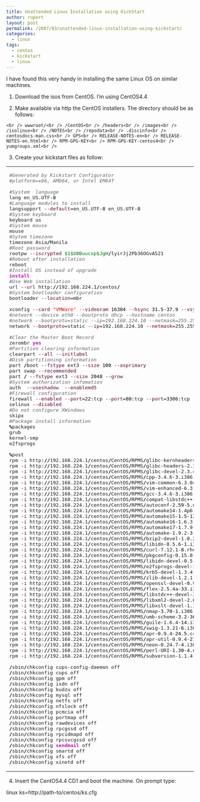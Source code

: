 ```yaml
---
title: Unattended Linux Installation using KickStart
author: rupert
layout: post
permalink: /2007/03/unattended-linux-installation-using-kickstart/
categories:
  - linux
tags:
  - centos
  - kickstart
  - linux
---
```

I have found this very handy in installing the same Linux OS on similar machines.

1. Download the isos from CentOS. I&#8217;m using CentOS4.4

2. Make available via http the CentOS installers. The directory should be as follows:

`<br />
wwwroot/<br />
/CentOS<br />
/headers<br />
/images<br />
/isolinux<br />
/NOTES<br />
/repodata<br />
.discinfo<br />
centosdocs-man.css<br />
GPS<br />
RELEASE-NOTES-en<br />
RELEASE-NOTES-en.html<br />
RPM-GPG-KEY<br />
RPM-GPG-KEY-centos4<br />
yumgroups.xml<br />
`

3. Create your kickstart files as follow:

<div class="wp_syntax">
  <table>
    <tr>
      <td class="code">
        <pre class="bash" style="font-family:monospace;"><span style="color: #666666; font-style: italic;">#Generated by Kickstart Configurator</span>
<span style="color: #666666; font-style: italic;">#platform=x86, AMD64, or Intel EM64T</span>
&nbsp;
<span style="color: #666666; font-style: italic;">#System  language</span>
lang en_US.UTF-<span style="color: #000000;">8</span>
<span style="color: #666666; font-style: italic;">#Language modules to install</span>
langsupport <span style="color: #660033;">--default</span>=en_US.UTF-<span style="color: #000000;">8</span> en_US.UTF-<span style="color: #000000;">8</span>
<span style="color: #666666; font-style: italic;">#System keyboard</span>
keyboard us
<span style="color: #666666; font-style: italic;">#System mouse</span>
mouse
<span style="color: #666666; font-style: italic;">#Sytem timezone</span>
timezone Asia<span style="color: #000000; font-weight: bold;">/</span>Manila
<span style="color: #666666; font-style: italic;">#Root password</span>
rootpw <span style="color: #660033;">--iscrypted</span> <span style="color: #007800;">$1</span><span style="color: #007800;">$U0Buucop</span><span style="color: #007800;">$JgH</span><span style="color: #000000; font-weight: bold;">/</span>lyirJj2Pb36OGvA521
<span style="color: #666666; font-style: italic;">#Reboot after installation</span>
reboot
<span style="color: #666666; font-style: italic;">#Install OS instead of upgrade</span>
<span style="color: #c20cb9; font-weight: bold;">install</span>
<span style="color: #666666; font-style: italic;">#Use Web installation</span>
url <span style="color: #660033;">--url</span> http:<span style="color: #000000; font-weight: bold;">//</span>192.168.224.1<span style="color: #000000; font-weight: bold;">/</span>centos<span style="color: #000000; font-weight: bold;">/</span>
<span style="color: #666666; font-style: italic;">#System bootloader configuration</span>
bootloader <span style="color: #660033;">--location</span>=mbr 
&nbsp;
xconfig <span style="color: #660033;">--card</span> <span style="color: #ff0000;">"VMWare"</span> <span style="color: #660033;">--videoram</span> <span style="color: #000000;">16384</span> <span style="color: #660033;">--hsync</span> <span style="color: #000000;">31.5</span>-<span style="color: #000000;">37.9</span> <span style="color: #660033;">--vsync</span> <span style="color: #000000;">50</span>-<span style="color: #000000;">70</span> <span style="color: #660033;">--resolution</span> 800x600 <span style="color: #660033;">--depth</span> <span style="color: #000000;">16</span>
<span style="color: #666666; font-style: italic;">#network --device eth0 --bootproto dhcp --hostname centos</span>
<span style="color: #666666; font-style: italic;">#network --bootproto=static --ip=192.168.224.10 --netmask=255.255.255.0 --gateway=192.168.1.1 --hostname centos</span>
network <span style="color: #660033;">--bootproto</span>=static <span style="color: #660033;">--ip</span>=192.168.224.10 <span style="color: #660033;">--netmask</span>=255.255.255.0 <span style="color: #660033;">--hostname</span> centos 
&nbsp;
<span style="color: #666666; font-style: italic;">#Clear the Master Boot Record</span>
zerombr <span style="color: #c20cb9; font-weight: bold;">yes</span>
<span style="color: #666666; font-style: italic;">#Partition clearing information</span>
clearpart <span style="color: #660033;">--all</span> <span style="color: #660033;">--initlabel</span>
<span style="color: #666666; font-style: italic;">#Disk partitioning information</span>
part <span style="color: #000000; font-weight: bold;">/</span>boot <span style="color: #660033;">--fstype</span> ext3 <span style="color: #660033;">--size</span> <span style="color: #000000;">100</span> <span style="color: #660033;">--asprimary</span>
part swap <span style="color: #660033;">--recommended</span>
part <span style="color: #000000; font-weight: bold;">/</span> <span style="color: #660033;">--fstype</span> ext3 <span style="color: #660033;">--size</span> <span style="color: #000000;">2048</span> <span style="color: #660033;">--grow</span>
<span style="color: #666666; font-style: italic;">#System authorization infomation</span>
auth  <span style="color: #660033;">--useshadow</span>  <span style="color: #660033;">--enablemd5</span>
<span style="color: #666666; font-style: italic;">#Firewall configuration</span>
firewall <span style="color: #660033;">--enabled</span> <span style="color: #660033;">--port</span>=<span style="color: #000000;">22</span>:tcp <span style="color: #660033;">--port</span>=<span style="color: #000000;">80</span>:tcp <span style="color: #660033;">--port</span>=<span style="color: #000000;">3306</span>:tcp
selinux <span style="color: #660033;">--disabled</span>
<span style="color: #666666; font-style: italic;">#Do not configure XWindows</span>
skipx
<span style="color: #666666; font-style: italic;">#Package install information</span>
<span style="color: #000000; font-weight: bold;">%</span>packages
grub
kernel-smp
e2fsprogs
&nbsp;
<span style="color: #000000; font-weight: bold;">%</span>post
rpm <span style="color: #660033;">-i</span> http:<span style="color: #000000; font-weight: bold;">//</span>192.168.224.1<span style="color: #000000; font-weight: bold;">/</span>centos<span style="color: #000000; font-weight: bold;">/</span>CentOS<span style="color: #000000; font-weight: bold;">/</span>RPMS<span style="color: #000000; font-weight: bold;">/</span>glibc-kernheaders-<span style="color: #000000;">2.4</span>-9.1.98.EL.i386.rpm
rpm <span style="color: #660033;">-i</span> http:<span style="color: #000000; font-weight: bold;">//</span>192.168.224.1<span style="color: #000000; font-weight: bold;">/</span>centos<span style="color: #000000; font-weight: bold;">/</span>CentOS<span style="color: #000000; font-weight: bold;">/</span>RPMS<span style="color: #000000; font-weight: bold;">/</span>glibc-headers-2.3.4-<span style="color: #000000;">2.25</span>.i386.rpm
rpm <span style="color: #660033;">-i</span> http:<span style="color: #000000; font-weight: bold;">//</span>192.168.224.1<span style="color: #000000; font-weight: bold;">/</span>centos<span style="color: #000000; font-weight: bold;">/</span>CentOS<span style="color: #000000; font-weight: bold;">/</span>RPMS<span style="color: #000000; font-weight: bold;">/</span>glibc-devel-2.3.4-<span style="color: #000000;">2.25</span>.i386.rpm
rpm <span style="color: #660033;">-i</span> http:<span style="color: #000000; font-weight: bold;">//</span>192.168.224.1<span style="color: #000000; font-weight: bold;">/</span>centos<span style="color: #000000; font-weight: bold;">/</span>CentOS<span style="color: #000000; font-weight: bold;">/</span>RPMS<span style="color: #000000; font-weight: bold;">/</span>cpp-3.4.6-<span style="color: #000000;">3</span>.i386.rpm
rpm <span style="color: #660033;">-i</span> http:<span style="color: #000000; font-weight: bold;">//</span>192.168.224.1<span style="color: #000000; font-weight: bold;">/</span>centos<span style="color: #000000; font-weight: bold;">/</span>CentOS<span style="color: #000000; font-weight: bold;">/</span>RPMS<span style="color: #000000; font-weight: bold;">/</span>vim-common-6.3.046-0.40E.7.i386.rpm
rpm <span style="color: #660033;">-i</span> http:<span style="color: #000000; font-weight: bold;">//</span>192.168.224.1<span style="color: #000000; font-weight: bold;">/</span>centos<span style="color: #000000; font-weight: bold;">/</span>CentOS<span style="color: #000000; font-weight: bold;">/</span>RPMS<span style="color: #000000; font-weight: bold;">/</span>vim-enhanced-6.3.046-0.40E.7.i386.rpm
rpm <span style="color: #660033;">-i</span> http:<span style="color: #000000; font-weight: bold;">//</span>192.168.224.1<span style="color: #000000; font-weight: bold;">/</span>centos<span style="color: #000000; font-weight: bold;">/</span>CentOS<span style="color: #000000; font-weight: bold;">/</span>RPMS<span style="color: #000000; font-weight: bold;">/</span>gcc-3.4.6-<span style="color: #000000;">3</span>.i386.rpm
rpm <span style="color: #660033;">-i</span> http:<span style="color: #000000; font-weight: bold;">//</span>192.168.224.1<span style="color: #000000; font-weight: bold;">/</span>centos<span style="color: #000000; font-weight: bold;">/</span>CentOS<span style="color: #000000; font-weight: bold;">/</span>RPMS<span style="color: #000000; font-weight: bold;">/</span>compat-libstdc++-<span style="color: #000000;">33</span>-3.2.3-<span style="color: #000000;">47.3</span>.i386.rpm
rpm <span style="color: #660033;">-i</span> http:<span style="color: #000000; font-weight: bold;">//</span>192.168.224.1<span style="color: #000000; font-weight: bold;">/</span>centos<span style="color: #000000; font-weight: bold;">/</span>CentOS<span style="color: #000000; font-weight: bold;">/</span>RPMS<span style="color: #000000; font-weight: bold;">/</span>autoconf-<span style="color: #000000;">2.59</span>-<span style="color: #000000;">5</span>.noarch.rpm
rpm <span style="color: #660033;">-i</span> http:<span style="color: #000000; font-weight: bold;">//</span>192.168.224.1<span style="color: #000000; font-weight: bold;">/</span>centos<span style="color: #000000; font-weight: bold;">/</span>CentOS<span style="color: #000000; font-weight: bold;">/</span>RPMS<span style="color: #000000; font-weight: bold;">/</span>automake14-1.4p6-<span style="color: #000000;">12</span>.noarch.rpm
rpm <span style="color: #660033;">-i</span> http:<span style="color: #000000; font-weight: bold;">//</span>192.168.224.1<span style="color: #000000; font-weight: bold;">/</span>centos<span style="color: #000000; font-weight: bold;">/</span>CentOS<span style="color: #000000; font-weight: bold;">/</span>RPMS<span style="color: #000000; font-weight: bold;">/</span>automake15-<span style="color: #000000;">1.5</span>-<span style="color: #000000;">13</span>.noarch.rpm
rpm <span style="color: #660033;">-i</span> http:<span style="color: #000000; font-weight: bold;">//</span>192.168.224.1<span style="color: #000000; font-weight: bold;">/</span>centos<span style="color: #000000; font-weight: bold;">/</span>CentOS<span style="color: #000000; font-weight: bold;">/</span>RPMS<span style="color: #000000; font-weight: bold;">/</span>automake16-1.6.3-<span style="color: #000000;">5</span>.noarch.rpm
rpm <span style="color: #660033;">-i</span> http:<span style="color: #000000; font-weight: bold;">//</span>192.168.224.1<span style="color: #000000; font-weight: bold;">/</span>centos<span style="color: #000000; font-weight: bold;">/</span>CentOS<span style="color: #000000; font-weight: bold;">/</span>RPMS<span style="color: #000000; font-weight: bold;">/</span>automake17-1.7.9-<span style="color: #000000;">5</span>.noarch.rpm
rpm <span style="color: #660033;">-i</span> http:<span style="color: #000000; font-weight: bold;">//</span>192.168.224.1<span style="color: #000000; font-weight: bold;">/</span>centos<span style="color: #000000; font-weight: bold;">/</span>CentOS<span style="color: #000000; font-weight: bold;">/</span>RPMS<span style="color: #000000; font-weight: bold;">/</span>automake-1.9.2-<span style="color: #000000;">3</span>.noarch.rpm
rpm <span style="color: #660033;">-i</span> http:<span style="color: #000000; font-weight: bold;">//</span>192.168.224.1<span style="color: #000000; font-weight: bold;">/</span>centos<span style="color: #000000; font-weight: bold;">/</span>CentOS<span style="color: #000000; font-weight: bold;">/</span>RPMS<span style="color: #000000; font-weight: bold;">/</span>bzip2-devel-1.0.2-<span style="color: #000000;">13</span>.EL4.3.i386.rpm
rpm <span style="color: #660033;">-i</span> http:<span style="color: #000000; font-weight: bold;">//</span>192.168.224.1<span style="color: #000000; font-weight: bold;">/</span>centos<span style="color: #000000; font-weight: bold;">/</span>CentOS<span style="color: #000000; font-weight: bold;">/</span>RPMS<span style="color: #000000; font-weight: bold;">/</span>libidn-0.5.6-<span style="color: #000000;">1</span>.i386.rpm
rpm <span style="color: #660033;">-i</span> http:<span style="color: #000000; font-weight: bold;">//</span>192.168.224.1<span style="color: #000000; font-weight: bold;">/</span>centos<span style="color: #000000; font-weight: bold;">/</span>CentOS<span style="color: #000000; font-weight: bold;">/</span>RPMS<span style="color: #000000; font-weight: bold;">/</span>curl-7.12.1-<span style="color: #000000;">8</span>.rhel4.i386.rpm
rpm <span style="color: #660033;">-i</span> http:<span style="color: #000000; font-weight: bold;">//</span>192.168.224.1<span style="color: #000000; font-weight: bold;">/</span>centos<span style="color: #000000; font-weight: bold;">/</span>CentOS<span style="color: #000000; font-weight: bold;">/</span>RPMS<span style="color: #000000; font-weight: bold;">/</span>pkgconfig-0.15.0-<span style="color: #000000;">3</span>.i386.rpm
rpm <span style="color: #660033;">-i</span> http:<span style="color: #000000; font-weight: bold;">//</span>192.168.224.1<span style="color: #000000; font-weight: bold;">/</span>centos<span style="color: #000000; font-weight: bold;">/</span>CentOS<span style="color: #000000; font-weight: bold;">/</span>RPMS<span style="color: #000000; font-weight: bold;">/</span>libidn-devel-0.5.6-<span style="color: #000000;">1</span>.i386.rpm
rpm <span style="color: #660033;">-i</span> http:<span style="color: #000000; font-weight: bold;">//</span>192.168.224.1<span style="color: #000000; font-weight: bold;">/</span>centos<span style="color: #000000; font-weight: bold;">/</span>CentOS<span style="color: #000000; font-weight: bold;">/</span>RPMS<span style="color: #000000; font-weight: bold;">/</span>e2fsprogs-devel-<span style="color: #000000;">1.35</span>-<span style="color: #000000;">12.4</span>.EL4.i386.rpm
rpm <span style="color: #660033;">-i</span> http:<span style="color: #000000; font-weight: bold;">//</span>192.168.224.1<span style="color: #000000; font-weight: bold;">/</span>centos<span style="color: #000000; font-weight: bold;">/</span>CentOS<span style="color: #000000; font-weight: bold;">/</span>RPMS<span style="color: #000000; font-weight: bold;">/</span>krb5-devel-1.3.4-<span style="color: #000000;">33</span>.i386.rpm
rpm <span style="color: #660033;">-i</span> http:<span style="color: #000000; font-weight: bold;">//</span>192.168.224.1<span style="color: #000000; font-weight: bold;">/</span>centos<span style="color: #000000; font-weight: bold;">/</span>CentOS<span style="color: #000000; font-weight: bold;">/</span>RPMS<span style="color: #000000; font-weight: bold;">/</span>zlib-devel-1.2.1.2-<span style="color: #000000;">1.2</span>.i386.rpm
rpm <span style="color: #660033;">-i</span> http:<span style="color: #000000; font-weight: bold;">//</span>192.168.224.1<span style="color: #000000; font-weight: bold;">/</span>centos<span style="color: #000000; font-weight: bold;">/</span>CentOS<span style="color: #000000; font-weight: bold;">/</span>RPMS<span style="color: #000000; font-weight: bold;">/</span>openssl-devel-0.9.7a-<span style="color: #000000;">43.10</span>.i386.rpm
rpm <span style="color: #660033;">-i</span> http:<span style="color: #000000; font-weight: bold;">//</span>192.168.224.1<span style="color: #000000; font-weight: bold;">/</span>centos<span style="color: #000000; font-weight: bold;">/</span>CentOS<span style="color: #000000; font-weight: bold;">/</span>RPMS<span style="color: #000000; font-weight: bold;">/</span>flex-2.5.4a-<span style="color: #000000;">33</span>.i386.rpm
rpm <span style="color: #660033;">-i</span> http:<span style="color: #000000; font-weight: bold;">//</span>192.168.224.1<span style="color: #000000; font-weight: bold;">/</span>centos<span style="color: #000000; font-weight: bold;">/</span>CentOS<span style="color: #000000; font-weight: bold;">/</span>RPMS<span style="color: #000000; font-weight: bold;">/</span>libstdc++-devel-3.4.6-<span style="color: #000000;">3</span>.i386.rpm
rpm <span style="color: #660033;">-i</span> http:<span style="color: #000000; font-weight: bold;">//</span>192.168.224.1<span style="color: #000000; font-weight: bold;">/</span>centos<span style="color: #000000; font-weight: bold;">/</span>CentOS<span style="color: #000000; font-weight: bold;">/</span>RPMS<span style="color: #000000; font-weight: bold;">/</span>libxml2-devel-2.6.16-<span style="color: #000000;">6</span>.i386.rpm
rpm <span style="color: #660033;">-i</span> http:<span style="color: #000000; font-weight: bold;">//</span>192.168.224.1<span style="color: #000000; font-weight: bold;">/</span>centos<span style="color: #000000; font-weight: bold;">/</span>CentOS<span style="color: #000000; font-weight: bold;">/</span>RPMS<span style="color: #000000; font-weight: bold;">/</span>libxslt-devel-1.1.11-<span style="color: #000000;">1</span>.i386.rpm
rpm <span style="color: #660033;">-i</span> http:<span style="color: #000000; font-weight: bold;">//</span>192.168.224.1<span style="color: #000000; font-weight: bold;">/</span>centos<span style="color: #000000; font-weight: bold;">/</span>CentOS<span style="color: #000000; font-weight: bold;">/</span>RPMS<span style="color: #000000; font-weight: bold;">/</span>nmap-<span style="color: #000000;">3.70</span>-<span style="color: #000000;">1</span>.i386.rpm
rpm <span style="color: #660033;">-i</span> http:<span style="color: #000000; font-weight: bold;">//</span>192.168.224.1<span style="color: #000000; font-weight: bold;">/</span>centos<span style="color: #000000; font-weight: bold;">/</span>CentOS<span style="color: #000000; font-weight: bold;">/</span>RPMS<span style="color: #000000; font-weight: bold;">/</span>umb-scheme-<span style="color: #000000;">3.2</span>-<span style="color: #000000;">36</span>.EL4.i386.rpm
rpm <span style="color: #660033;">-i</span> http:<span style="color: #000000; font-weight: bold;">//</span>192.168.224.1<span style="color: #000000; font-weight: bold;">/</span>centos<span style="color: #000000; font-weight: bold;">/</span>CentOS<span style="color: #000000; font-weight: bold;">/</span>RPMS<span style="color: #000000; font-weight: bold;">/</span>guile-1.6.4-<span style="color: #000000;">14</span>.i386.rpm
rpm <span style="color: #660033;">-i</span> http:<span style="color: #000000; font-weight: bold;">//</span>192.168.224.1<span style="color: #000000; font-weight: bold;">/</span>centos<span style="color: #000000; font-weight: bold;">/</span>CentOS<span style="color: #000000; font-weight: bold;">/</span>RPMS<span style="color: #000000; font-weight: bold;">/</span>swig-1.3.21-<span style="color: #000000;">6</span>.i386.rpm
rpm <span style="color: #660033;">-i</span> http:<span style="color: #000000; font-weight: bold;">//</span>192.168.224.1<span style="color: #000000; font-weight: bold;">/</span>centos<span style="color: #000000; font-weight: bold;">/</span>CentOS<span style="color: #000000; font-weight: bold;">/</span>RPMS<span style="color: #000000; font-weight: bold;">/</span>apr-0.9.4-<span style="color: #000000;">24.5</span>.c4.2.i386.rpm
rpm <span style="color: #660033;">-i</span> http:<span style="color: #000000; font-weight: bold;">//</span>192.168.224.1<span style="color: #000000; font-weight: bold;">/</span>centos<span style="color: #000000; font-weight: bold;">/</span>CentOS<span style="color: #000000; font-weight: bold;">/</span>RPMS<span style="color: #000000; font-weight: bold;">/</span>apr-util-0.9.4-<span style="color: #000000;">21</span>.i386.rpm
rpm <span style="color: #660033;">-i</span> http:<span style="color: #000000; font-weight: bold;">//</span>192.168.224.1<span style="color: #000000; font-weight: bold;">/</span>centos<span style="color: #000000; font-weight: bold;">/</span>CentOS<span style="color: #000000; font-weight: bold;">/</span>RPMS<span style="color: #000000; font-weight: bold;">/</span>neon-0.24.7-<span style="color: #000000;">4</span>.i386.rpm
rpm <span style="color: #660033;">-i</span> http:<span style="color: #000000; font-weight: bold;">//</span>192.168.224.1<span style="color: #000000; font-weight: bold;">/</span>centos<span style="color: #000000; font-weight: bold;">/</span>CentOS<span style="color: #000000; font-weight: bold;">/</span>RPMS<span style="color: #000000; font-weight: bold;">/</span>perl-URI-<span style="color: #000000;">1.30</span>-<span style="color: #000000;">4</span>.noarch.rpm
rpm <span style="color: #660033;">-i</span> http:<span style="color: #000000; font-weight: bold;">//</span>192.168.224.1<span style="color: #000000; font-weight: bold;">/</span>centos<span style="color: #000000; font-weight: bold;">/</span>CentOS<span style="color: #000000; font-weight: bold;">/</span>RPMS<span style="color: #000000; font-weight: bold;">/</span>subversion-1.1.4-<span style="color: #000000;">2</span>.ent.i386.rpm
&nbsp;
<span style="color: #000000; font-weight: bold;">/</span>sbin<span style="color: #000000; font-weight: bold;">/</span>chkconfig cups-config-daemon off
<span style="color: #000000; font-weight: bold;">/</span>sbin<span style="color: #000000; font-weight: bold;">/</span>chkconfig cups off
<span style="color: #000000; font-weight: bold;">/</span>sbin<span style="color: #000000; font-weight: bold;">/</span>chkconfig gpm off
<span style="color: #000000; font-weight: bold;">/</span>sbin<span style="color: #000000; font-weight: bold;">/</span>chkconfig isdn off
<span style="color: #000000; font-weight: bold;">/</span>sbin<span style="color: #000000; font-weight: bold;">/</span>chkconfig kudzu off
<span style="color: #000000; font-weight: bold;">/</span>sbin<span style="color: #000000; font-weight: bold;">/</span>chkconfig mysql off
<span style="color: #000000; font-weight: bold;">/</span>sbin<span style="color: #000000; font-weight: bold;">/</span>chkconfig netfs off
<span style="color: #000000; font-weight: bold;">/</span>sbin<span style="color: #000000; font-weight: bold;">/</span>chkconfig nfslock off
<span style="color: #000000; font-weight: bold;">/</span>sbin<span style="color: #000000; font-weight: bold;">/</span>chkconfig pcmcia off
<span style="color: #000000; font-weight: bold;">/</span>sbin<span style="color: #000000; font-weight: bold;">/</span>chkconfig portmap off
<span style="color: #000000; font-weight: bold;">/</span>sbin<span style="color: #000000; font-weight: bold;">/</span>chkconfig rawdevices off
<span style="color: #000000; font-weight: bold;">/</span>sbin<span style="color: #000000; font-weight: bold;">/</span>chkconfig rpcgssd off
<span style="color: #000000; font-weight: bold;">/</span>sbin<span style="color: #000000; font-weight: bold;">/</span>chkconfig rpcidmapd off
<span style="color: #000000; font-weight: bold;">/</span>sbin<span style="color: #000000; font-weight: bold;">/</span>chkconfig rpcsvcgssd off
<span style="color: #000000; font-weight: bold;">/</span>sbin<span style="color: #000000; font-weight: bold;">/</span>chkconfig <span style="color: #c20cb9; font-weight: bold;">sendmail</span> off
<span style="color: #000000; font-weight: bold;">/</span>sbin<span style="color: #000000; font-weight: bold;">/</span>chkconfig smartd off
<span style="color: #000000; font-weight: bold;">/</span>sbin<span style="color: #000000; font-weight: bold;">/</span>chkconfig xfs off
<span style="color: #000000; font-weight: bold;">/</span>sbin<span style="color: #000000; font-weight: bold;">/</span>chkconfig xinetd off</pre>
      </td>
    </tr>
  </table>
</div>

4. Insert the CentOS4.4 CD1 and boot the machine. On prompt type:

linux ks=http://path-to/centos/ks.cfg